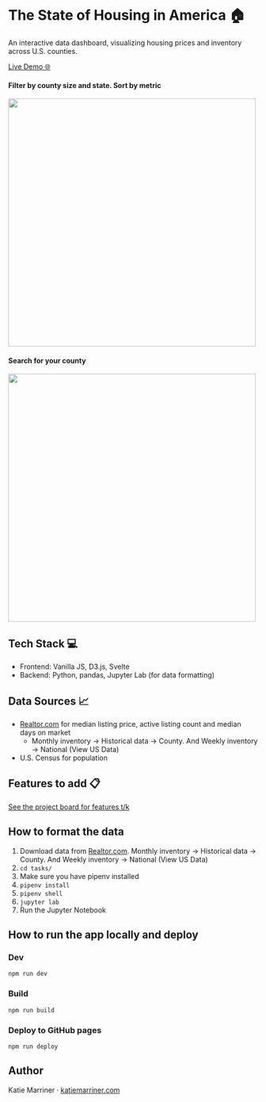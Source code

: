 # The State of Housing in America 🏠

An interactive data dashboard, visualizing housing prices and inventory across U.S. counties.

[Live Demo 🌐](http://katiemarriner.com/state-of-housing/)

#### Filter by county size and state. Sort by metric
<img src="https://github.com/user-attachments/assets/b76106db-56a8-4c33-937a-b5d0c67562ba" width="500">

#### Search for your county
<img src="https://github.com/user-attachments/assets/c7b6ac4b-4d44-40c8-87ea-83f42b6e8e5d" width="500">

## Tech Stack 💻
- Frontend: Vanilla JS, D3.js, Svelte 
- Backend: Python, pandas, Jupyter Lab (for data formatting)

## Data Sources 📈
- [Realtor.com](https://www.realtor.com/research/data/) for median listing price, active listing count and median days on market
  - Monthly inventory -> Historical data -> County. And Weekly inventory -> National (View US Data)
- U.S. Census for population

## Features to add 📋
[See the project board for features t/k](https://github.com/users/katiemarriner/projects/1/views/1)

## How to format the data
1. Download data from [Realtor.com](https://www.realtor.com/research/data/). Monthly inventory -> Historical data -> County. And Weekly inventory -> National (View US Data)
2. `cd tasks/`
3. Make sure you have pipenv installed
4. `pipenv install`
5. `pipenv shell`
6. `jupyter lab`
7. Run the Jupyter Notebook

## How to run the app locally and deploy

### Dev
`npm run dev`

### Build
`npm run build`

### Deploy to GitHub pages
`npm run deploy`

## Author
Katie Marriner · [katiemarriner.com](https://katiemarriner.com)
